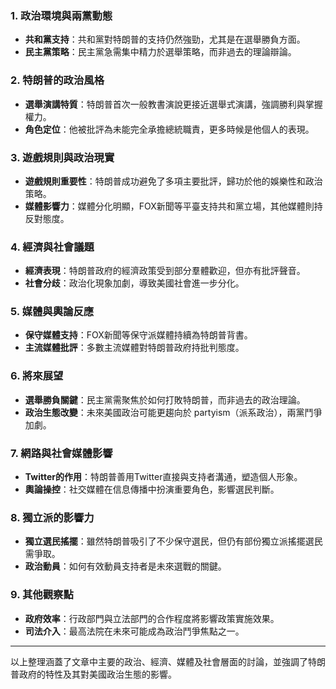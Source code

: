 ### 1. 政治環境與兩黨動態
- **共和黨支持**：共和黨對特朗普的支持仍然強勁，尤其是在選舉勝負方面。
- **民主黨策略**：民主黨急需集中精力於選舉策略，而非過去的理論辯論。

### 2. 特朗普的政治風格
- **選舉演講特質**：特朗普首次一般教書演說更接近選舉式演講，強調勝利與掌握權力。
- **角色定位**：他被批評為未能完全承擔總統職責，更多時候是他個人的表現。

### 3. 遊戲規則與政治現實
- **遊戲規則重要性**：特朗普成功避免了多項主要批評，歸功於他的娛樂性和政治策略。
- **媒體影響力**：媒體分化明顯，FOX新聞等平臺支持共和黨立場，其他媒體則持反對態度。

### 4. 經濟與社會議題
- **經濟表現**：特朗普政府的經濟政策受到部分羣體歡迎，但亦有批評聲音。
- **社會分歧**：政治化現象加劇，導致美國社會進一步分化。

### 5. 媒體與輿論反應
- **保守媒體支持**：FOX新聞等保守派媒體持續為特朗普背書。
- **主流媒體批評**：多數主流媒體對特朗普政府持批判態度。

### 6. 將來展望
- **選舉勝負關鍵**：民主黨需聚焦於如何打敗特朗普，而非過去的政治理論。
- **政治生態改變**：未來美國政治可能更趨向於 partyism（派系政治），兩黨鬥爭加劇。

### 7. 網路與社會媒體影響
- **Twitter的作用**：特朗普善用Twitter直接與支持者溝通，塑造個人形象。
- **輿論操控**：社交媒體在信息傳播中扮演重要角色，影響選民判斷。

### 8. 獨立派的影響力
- **獨立選民搖擺**：雖然特朗普吸引了不少保守選民，但仍有部份獨立派搖擺選民需爭取。
- **政治動員**：如何有效動員支持者是未來選戰的關鍵。

### 9. 其他觀察點
- **政府效率**：行政部門與立法部門的合作程度將影響政策實施效果。
- **司法介入**：最高法院在未來可能成為政治鬥爭焦點之一。

---

以上整理涵蓋了文章中主要的政治、經濟、媒體及社會層面的討論，並強調了特朗普政府的特性及其對美國政治生態的影響。
